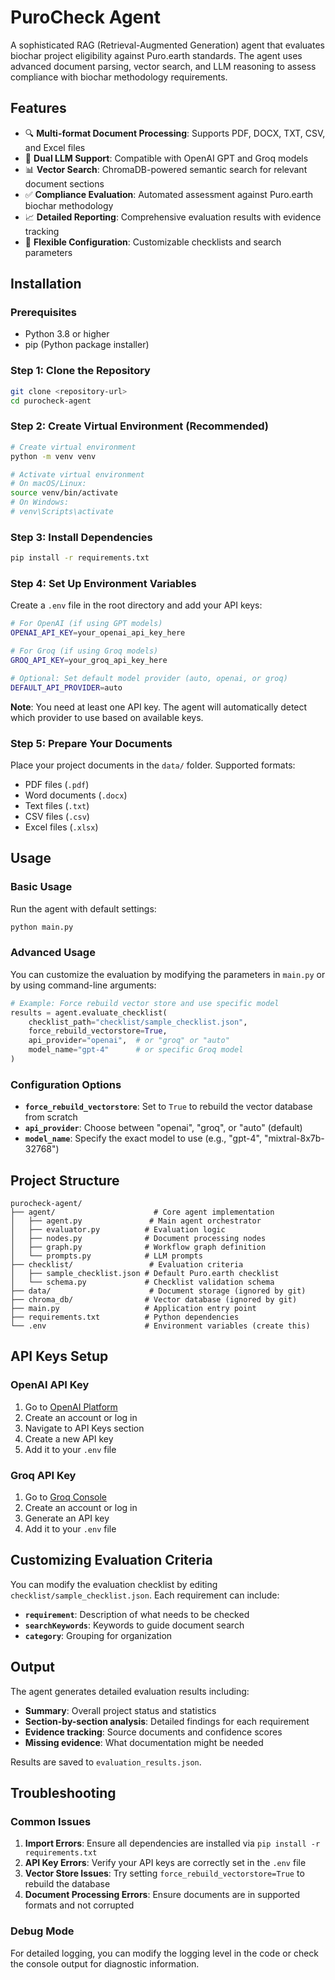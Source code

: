 # PuroCheck Agent

A sophisticated RAG (Retrieval-Augmented Generation) agent that evaluates biochar project eligibility against Puro.earth standards. The agent uses advanced document parsing, vector search, and LLM reasoning to assess compliance with biochar methodology requirements.

## Features

- 🔍 **Multi-format Document Processing**: Supports PDF, DOCX, TXT, CSV, and Excel files
- 🤖 **Dual LLM Support**: Compatible with OpenAI GPT and Groq models
- 📊 **Vector Search**: ChromaDB-powered semantic search for relevant document sections
- ✅ **Compliance Evaluation**: Automated assessment against Puro.earth biochar methodology
- 📈 **Detailed Reporting**: Comprehensive evaluation results with evidence tracking
- 🔄 **Flexible Configuration**: Customizable checklists and search parameters

## Installation

### Prerequisites

- Python 3.8 or higher
- pip (Python package installer)

### Step 1: Clone the Repository

```bash
git clone <repository-url>
cd purocheck-agent
```

### Step 2: Create Virtual Environment (Recommended)

```bash
# Create virtual environment
python -m venv venv

# Activate virtual environment
# On macOS/Linux:
source venv/bin/activate
# On Windows:
# venv\Scripts\activate
```

### Step 3: Install Dependencies

```bash
pip install -r requirements.txt
```

### Step 4: Set Up Environment Variables

Create a `.env` file in the root directory and add your API keys:

```bash
# For OpenAI (if using GPT models)
OPENAI_API_KEY=your_openai_api_key_here

# For Groq (if using Groq models)
GROQ_API_KEY=your_groq_api_key_here

# Optional: Set default model provider (auto, openai, or groq)
DEFAULT_API_PROVIDER=auto
```

**Note**: You need at least one API key. The agent will automatically detect which provider to use based on available keys.

### Step 5: Prepare Your Documents

Place your project documents in the `data/` folder. Supported formats:

- PDF files (`.pdf`)
- Word documents (`.docx`)
- Text files (`.txt`)
- CSV files (`.csv`)
- Excel files (`.xlsx`)

## Usage

### Basic Usage

Run the agent with default settings:

```bash
python main.py
```

### Advanced Usage

You can customize the evaluation by modifying the parameters in `main.py` or by using command-line arguments:

```python
# Example: Force rebuild vector store and use specific model
results = agent.evaluate_checklist(
    checklist_path="checklist/sample_checklist.json",
    force_rebuild_vectorstore=True,
    api_provider="openai",  # or "groq" or "auto"
    model_name="gpt-4"      # or specific Groq model
)
```

### Configuration Options

- **`force_rebuild_vectorstore`**: Set to `True` to rebuild the vector database from scratch
- **`api_provider`**: Choose between "openai", "groq", or "auto" (default)
- **`model_name`**: Specify the exact model to use (e.g., "gpt-4", "mixtral-8x7b-32768")

## Project Structure

```
purocheck-agent/
├── agent/                      # Core agent implementation
│   ├── agent.py               # Main agent orchestrator
│   ├── evaluator.py          # Evaluation logic
│   ├── nodes.py              # Document processing nodes
│   ├── graph.py              # Workflow graph definition
│   └── prompts.py            # LLM prompts
├── checklist/                 # Evaluation criteria
│   ├── sample_checklist.json # Default Puro.earth checklist
│   └── schema.py             # Checklist validation schema
├── data/                      # Document storage (ignored by git)
├── chroma_db/                # Vector database (ignored by git)
├── main.py                   # Application entry point
├── requirements.txt          # Python dependencies
└── .env                      # Environment variables (create this)
```

## API Keys Setup

### OpenAI API Key

1. Go to [OpenAI Platform](https://platform.openai.com/)
2. Create an account or log in
3. Navigate to API Keys section
4. Create a new API key
5. Add it to your `.env` file

### Groq API Key

1. Go to [Groq Console](https://console.groq.com/)
2. Create an account or log in
3. Generate an API key
4. Add it to your `.env` file

## Customizing Evaluation Criteria

You can modify the evaluation checklist by editing `checklist/sample_checklist.json`. Each requirement can include:

- **`requirement`**: Description of what needs to be checked
- **`searchKeywords`**: Keywords to guide document search
- **`category`**: Grouping for organization

## Output

The agent generates detailed evaluation results including:

- **Summary**: Overall project status and statistics
- **Section-by-section analysis**: Detailed findings for each requirement
- **Evidence tracking**: Source documents and confidence scores
- **Missing evidence**: What documentation might be needed

Results are saved to `evaluation_results.json`.

## Troubleshooting

### Common Issues

1. **Import Errors**: Ensure all dependencies are installed via `pip install -r requirements.txt`
2. **API Key Errors**: Verify your API keys are correctly set in the `.env` file
3. **Vector Store Issues**: Try setting `force_rebuild_vectorstore=True` to rebuild the database
4. **Document Processing Errors**: Ensure documents are in supported formats and not corrupted

### Debug Mode

For detailed logging, you can modify the logging level in the code or check the console output for diagnostic information.
